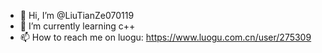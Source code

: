 - 👋 Hi, I’m @LiuTianZe070119
- 🌱 I’m currently learning c++
- 📫 How to reach me on luogu: https://www.luogu.com.cn/user/275309
